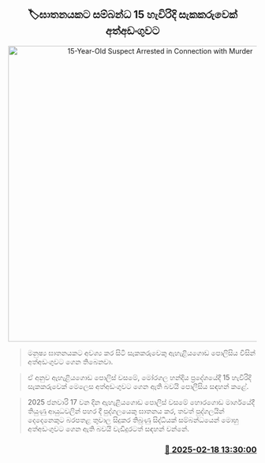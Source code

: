 <p align='center'><b><h2 align='center' title='15-Year-Old Suspect Arrested in Connection with Murder'>🏷ඝාතනයකට සම්බන්ධ 15 හැවිරිදි සැකකරුවෙක් අත්අඩංගුවට</h2></b></p>
<p align='center'><img src='https://helakuru.sgp1.cdn.digitaloceanspaces.com/esana/images/lib/arrested2[1].jpg' width='600' alt='15-Year-Old Suspect Arrested in Connection with Murder'></p>

> මනුෂ්‍ය ඝාතනයකට අවශ්‍ය කර සිටි සැකකරුවෙකු ඇහැළියගොඩ පොලිසිය විසින් අත්අඩංගුවට ගෙන තිබෙනවා.

> ඒ අනුව ඇහැළියගොඩ පොලිස් වසමේ, මෝරගල හන්දිය ප්‍රදේශයේදී 15 හැවිරිදි සැකකරුවෙක් මෙලෙස අත්අඩංගුවට ගෙන ඇති බවයි පොලීසිය සඳහන් කළේ.

> 2025 ජනවාරි 17 වන දින ඇහැළියගොඩ පොලිස් වසමේ හොරගොඩ මාර්ගයේදී තියුණු ආයුධවලින් පහර දී පුද්ගලයෙකු ඝාතනය කර, තවත් පුද්ගලයින් දෙදෙනෙකුට බරපතළ තුවාල සිදුකර තිබුණු සිද්ධියක් සම්බන්ධයෙන් මොහු අත්අඩංගුවට ගෙන ඇති බවයි වැඩිදුරටත් සඳහන් වන්නේ.



<h3 align='right'><a href='https://www.helakuru.lk/esana/p/107577/'>📅 2025-02-18 13:30:00</a></h3>
